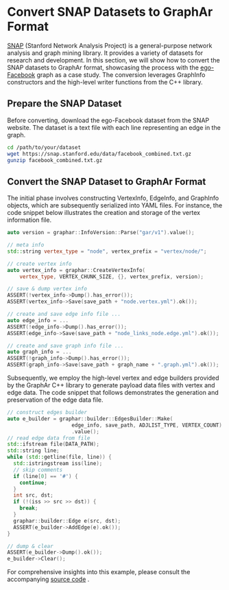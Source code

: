# Convert SNAP Datasets to GraphAr Format

[SNAP](https://snap.stanford.edu/data/) (Stanford Network Analysis
Project) is a general-purpose network analysis and graph mining library.
It provides a variety of datasets for research and development. In this
section, we will show how to convert the SNAP datasets to GraphAr
format, showcasing the process with the
[ego-Facebook](https://snap.stanford.edu/data/ego-Facebook.html) graph
as a case study. The conversion leverages GraphInfo constructors and the
high-level writer functions from the C++ library.

## Prepare the SNAP Dataset

Before converting, download the ego-Facebook dataset from the SNAP
website. The dataset is a text file with each line representing an edge
in the graph.

```bash
cd /path/to/your/dataset
wget https://snap.stanford.edu/data/facebook_combined.txt.gz
gunzip facebook_combined.txt.gz
```

## Convert the SNAP Dataset to GraphAr Format

The initial phase involves constructing VertexInfo, EdgeInfo, and
GraphInfo objects, which are subsequently serialized into YAML files.
For instance, the code snippet below illustrates the creation and
storage of the vertex information file.

```cpp
auto version = graphar::InfoVersion::Parse("gar/v1").value();

// meta info
std::string vertex_type = "node", vertex_prefix = "vertex/node/";

// create vertex info
auto vertex_info = graphar::CreateVertexInfo(
    vertex_type, VERTEX_CHUNK_SIZE, {}, vertex_prefix, version);

// save & dump vertex info
ASSERT(!vertex_info->Dump().has_error());
ASSERT(vertex_info->Save(save_path + "node.vertex.yml").ok());

// create and save edge info file ...
auto edge_info = ...
ASSERT(!edge_info->Dump().has_error());
ASSERT(edge_info->Save(save_path + "node_links_node.edge.yml").ok());

// create and save graph info file ...
auto graph_info = ...
ASSERT(!graph_info->Dump().has_error());
ASSERT(graph_info->Save(save_path + graph_name + ".graph.yml").ok());
```

Subsequently, we employ the high-level vertex and edge builders provided
by the GraphAr C++ library to generate payload data files with vertex
and edge data. The code snippet that follows demonstrates the generation
and preservation of the edge data file.

```cpp
// construct edges builder
auto e_builder = graphar::builder::EdgesBuilder::Make(
                     edge_info, save_path, ADJLIST_TYPE, VERTEX_COUNT)
                     .value();
// read edge data from file
std::ifstream file(DATA_PATH);
std::string line;
while (std::getline(file, line)) {
  std::istringstream iss(line);
  // skip comments
  if (line[0] == '#') {
    continue;
  }
  int src, dst;
  if (!(iss >> src >> dst)) {
    break;
  }
  graphar::builder::Edge e(src, dst);
  ASSERT(e_builder->AddEdge(e).ok());
}

// dump & clear
ASSERT(e_builder->Dump().ok());
e_builder->Clear();
```

For comprehensive insights into this example, please consult the
accompanying [source
code](https://github.com/apache/incubator-graphar/tree/main/cpp/examples/snap_dataset_to_graphar.cc)
.
